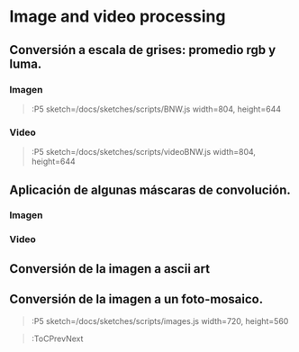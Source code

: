# Image and video processing

## Conversión a escala de grises: promedio rgb y luma.

### Imagen 

> :P5 sketch=/docs/sketches/scripts/BNW.js width=804, height=644

### Video

> :P5 sketch=/docs/sketches/scripts/videoBNW.js width=804, height=644


## Aplicación de algunas máscaras de convolución.
### Imagen 
### Video

## Conversión de la imagen a ascii art

## Conversión de la imagen a un foto-mosaico.

> :P5 sketch=/docs/sketches/scripts/images.js width=720, height=560

> :ToCPrevNext